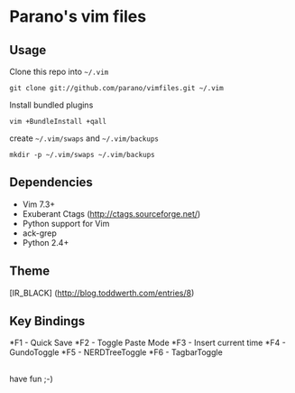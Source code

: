 Parano's vim files
================


## Usage ##

Clone this repo into ```~/.vim```

``` 
git clone git://github.com/parano/vimfiles.git ~/.vim 
```

Install bundled plugins
```
vim +BundleInstall +qall
```

create ```~/.vim/swaps``` and ```~/.vim/backups```

``` 
mkdir -p ~/.vim/swaps ~/.vim/backups 
```

## Dependencies ##
* Vim 7.3+
* Exuberant Ctags (http://ctags.sourceforge.net/)
* Python support for Vim
* ack-grep
* Python 2.4+

## Theme ##
[IR_BLACK] (http://blog.toddwerth.com/entries/8)


## Key Bindings

*F1 - Quick Save
*F2 - Toggle Paste Mode
*F3 - Insert current time
*F4 - GundoToggle
*F5 - NERDTreeToggle
*F6 - TagbarToggle

## 
have fun ;-)

